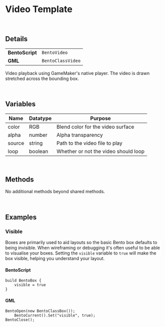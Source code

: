 # Video Template

&nbsp;

## Details

<table>
    <tr>
		<td><b>BentoScript</b></td>
		<td><code>BentoVideo</code></td>
    </tr>
    <tr>
		<td><b>GML</b></td>
		<td><code>BentoClassVideo</code></td>
    </tr>
</table>

Video playback using GameMaker's native player. The video is drawn stretched across the bounding box.

&nbsp;

## Variables

| Name   | Datatype | Purpose                              |
|--------|----------|--------------------------------------|
| color  | RGB      | Blend color for the video surface    |
| alpha  | number   | Alpha transparency                   |
| source | string   | Path to the video file to play       |
| loop   | boolean  | Whether or not the video should loop |

&nbsp;

## Methods

No additional methods beyond shared methods.

&nbsp;

## Examples

### Visible

Boxes are primarily used to aid layouts so the basic Bento box defaults to being invisible. When wireframing or debugging it's often useful to be able to visualise your boxes. Setting the `visible` variable to `true` will make the box visible, helping you understand your layout.

<!-- tabs:start -->

#### **BentoScript**

```
build BentoBox {
	visible = true
}
```

#### **GML**

```
BentoOpen(new BentoClassBox());
    BentoCurrent().Set("visible", true);
BentoClose();
```

<!-- tabs:end -->